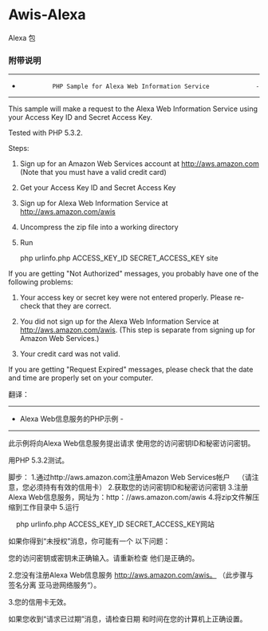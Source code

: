 # Awis-Alexa

Alexa 包






### 附带说明
-------------------------------------------------------------------------
-              PHP Sample for Alexa Web Information Service             -
-------------------------------------------------------------------------
This sample will make a request to the Alexa Web Information Service
using your Access Key ID and Secret Access Key.

Tested with PHP 5.3.2.

Steps:
1. Sign up for an Amazon Web Services account at http://aws.amazon.com
   (Note that you must have a valid credit card)
2. Get your Access Key ID and Secret Access Key
3. Sign up for Alexa Web Information Service at http://aws.amazon.com/awis
4. Uncompress the zip file into a working directory
5. Run

    php urlinfo.php ACCESS_KEY_ID SECRET_ACCESS_KEY site

If you are getting "Not Authorized" messages, you probably have one of the
following problems:

1. Your access key or secret key were not entered properly.  Please re-check
that they are correct.

2. You did not sign up for the Alexa Web Information Service at
http://aws.amazon.com/awis.  (This step is separate from signing
up for Amazon Web Services.)

3. Your credit card was not valid.

If you are getting "Request Expired" messages, please check that the date
and time are properly set on your computer.

翻译：
-------------------------------------------------- -----------------------
- Alexa Web信息服务的PHP示例 -
-------------------------------------------------- -----------------------
此示例将向Alexa Web信息服务提出请求
使用您的访问密钥ID和秘密访问密钥。

用PHP 5.3.2测试。

脚步：
1.通过http://aws.amazon.com注册Amazon Web Services帐户
   （请注意，您必须持有有效的信用卡）
2.获取您的访问密钥ID和秘密访问密钥
3.注册Alexa Web信息服务，网址为：http：//aws.amazon.com/awis
4.将zip文件解压缩到工作目录中
5.运行

    php urlinfo.php ACCESS_KEY_ID SECRET_ACCESS_KEY网站

如果你得到“未授权”消息，你可能有一个
以下问题：

您的访问密钥或密钥未正确输入。请重新检查
他们是正确的。

2.您没有注册Alexa Web信息服务
http://aws.amazon.com/awis。 （此步骤与签名分离
亚马逊网络服务“）。

3.您的信用卡无效。

如果您收到“请求已过期”消息，请检查日期
和时间在您的计算机上正确设置。


